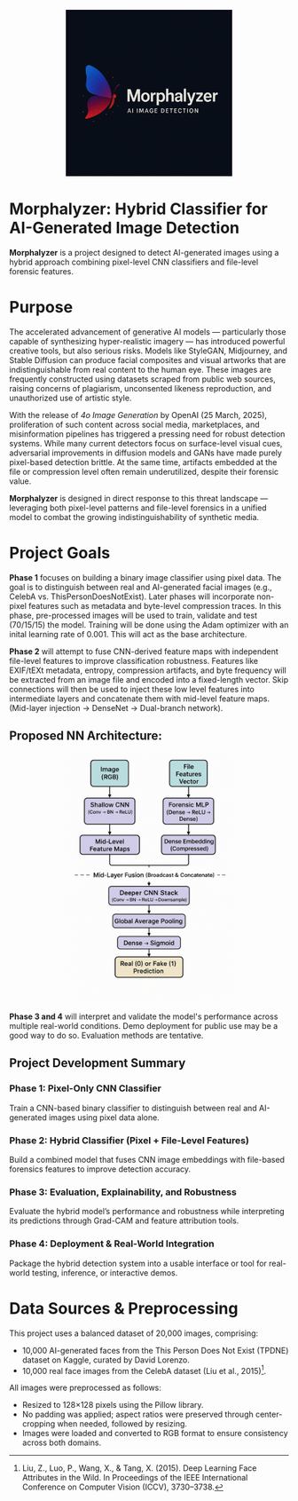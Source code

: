 <p align="center">
  <img src="assets/logo.png" alt="Logo" width="300"/>
</p>

# Morphalyzer: Hybrid Classifier for AI-Generated Image Detection

**Morphalyzer** is a project designed to detect AI-generated images using a hybrid approach combining pixel-level CNN classifiers and file-level forensic features.

# Purpose

The accelerated advancement of generative AI models — particularly those capable of synthesizing hyper-realistic imagery — has introduced powerful creative tools, but also serious risks. Models like StyleGAN, Midjourney, and Stable Diffusion can produce facial composites and visual artworks that are indistinguishable from real content to the human eye. These images are frequently constructed using datasets scraped from public web sources, raising concerns of plagiarism, unconsented likeness reproduction, and unauthorized use of artistic style.

With the release of *4o Image Generation* by OpenAI (25 March, 2025), proliferation of such content across social media, marketplaces, and misinformation pipelines has triggered a pressing need for robust detection systems. While many current detectors focus on surface-level visual cues, adversarial improvements in diffusion models and GANs have made purely pixel-based detection brittle. At the same time, artifacts embedded at the file or compression level often remain underutilized, despite their forensic value.

**Morphalyzer** is designed in direct response to this threat landscape — leveraging both pixel-level patterns and file-level forensics in a unified model to combat the growing indistinguishability of synthetic media.

# Project Goals

**Phase 1** focuses on building a binary image classifier using pixel data. The goal is to distinguish between real and AI-generated facial images (e.g., CelebA vs. ThisPersonDoesNotExist). Later phases will incorporate non-pixel features such as metadata and byte-level compression traces. In this phase, pre-processed images will be used to train, validate and test (70/15/15) the model. Training will be done using the Adam optimizer with an inital learning rate of 0.001. This will act as the base architecture. 

**Phase 2** will attempt to fuse CNN-derived feature maps with independent file-level features to improve classification robustness. Features like EXIF/tEXt metadata, entropy, compression artifacts, and byte frequency will be extracted from an image file and encoded into a fixed-length vector. Skip connections will then be used to inject these low level features into intermediate layers and concatenate them with mid-level feature maps. (Mid-layer injection -> DenseNet -> Dual-branch network).

## Proposed NN Architecture:
<p align="center">
  <img src="assets/CNN.png" alt="Logo" width="300"/>
</p>


**Phase 3 and 4** will interpret and validate the model's performance across multiple real-world conditions. Demo deployment for public use may be a good way to do so. Evaluation methods are tentative.

## Project Development Summary

### Phase 1: Pixel-Only CNN Classifier
Train a CNN-based binary classifier to distinguish between real and AI-generated images using pixel data alone.

### Phase 2: Hybrid Classifier (Pixel + File-Level Features)
Build a combined model that fuses CNN image embeddings with file-based forensics features to improve detection accuracy.

### Phase 3: Evaluation, Explainability, and Robustness
Evaluate the hybrid model’s performance and robustness while interpreting its predictions through Grad-CAM and feature attribution tools.

### Phase 4: Deployment & Real-World Integration
Package the hybrid detection system into a usable interface or tool for real-world testing, inference, or interactive demos.

# Data Sources & Preprocessing
This project uses a balanced dataset of 20,000 images, comprising:
- 10,000 AI-generated faces from the This Person Does Not Exist (TPDNE) dataset on Kaggle, curated by David Lorenzo.
- 10,000 real face images from the CelebA dataset (Liu et al., 2015)[^1].

[^1]: Liu, Z., Luo, P., Wang, X., & Tang, X. (2015). Deep Learning Face Attributes in the Wild. In Proceedings of the IEEE International Conference on Computer Vision (ICCV), 3730–3738.

All images were preprocessed as follows:
- Resized to 128×128 pixels using the Pillow library.
- No padding was applied; aspect ratios were preserved through center-cropping when needed, followed by resizing.
- Images were loaded and converted to RGB format to ensure consistency across both domains.

